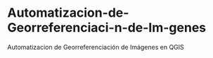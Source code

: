 # Automatizacion-de-Georreferenciaci-n-de-Im-genes
Automatizacion de Georreferenciación de Imágenes en QGIS
